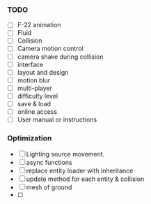 ### TODO

- [ ] F-22 animation
- [ ] Fluid
- [ ] Collision
- [ ] Camera motion control
- [ ] camera shake during collision
- [ ] interface
- [ ] layout and design
- [ ] motion blur
- [ ] multi-player
- [ ] difficulty level
- [ ] save & load
- [ ] online access
- [ ] User manual or instructions

### Optimization

- [ ] Lighting source movement.
- [ ] async functions
- [ ] replace entity loader with inheritance
- [ ] update method for each entity & collision
- [ ] mesh of ground
- [ ] 